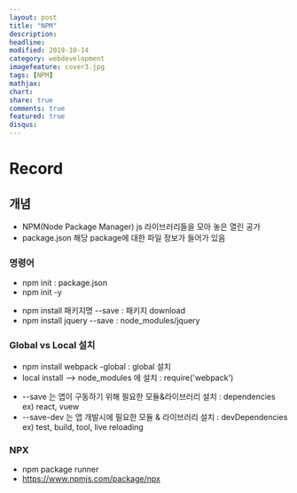 ```yaml
---
layout: post
title: "NPM"
description: 
headline: 
modified: 2019-10-14
category: webdevelopment
imagefeature: cover3.jpg
tags: [NPM]
mathjax: 
chart: 
share: true
comments: true
featured: true
disqus:
---
```


# Record
## 개념
- NPM(Node Package Manager) js  라이브러리들을 모아 놓은 열린 공가
- package.json 해당 package에 대한 파일 정보가 들어가 있음

### 명령어
- npm init : package.json
- npm init -y
<ul>
    <li> npm install 패키지명 --save : 패키지 download </li>
    <li> npm install jquery --save : node_modules/jquery </li>
</ul>

### Global vs Local 설치
<ul>
    <li> npm install webpack -global : global 설치 </li>
    <li> local install --> node_modules 에 설치 : require('webpack') </li>
</ul>
<ul>
    <li> --save 는 앱이 구동하기 위해 필요한 모듈&라이브러리 설치 : dependencies ex) react, vuew </li>
    <li> --save-dev 는 앱 개발시에 필요한 모듈 & 라이브러리 설치 : devDependencies ex) test, build, tool, live reloading </li>
</ul>

### NPX
- npm package runner
- https://www.npmjs.com/package/npx